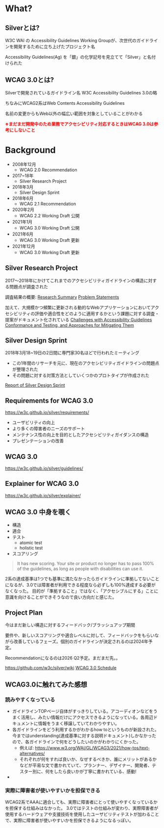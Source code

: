 # What?

## Silverとは?

W3C WAI の Accessibility Guidelines Working Groupが、次世代のガイドラインを開発するために立ち上げたプロジェクト名

Accessibility Guidelines(Ag) を「銀」の化学記号を見立てて「Silver」と名付けられた

## WCAG 3.0とは?

Silverで開発されているガイドライン名 W3C Accessibility Guidelines 3.0の略

ちなみにWCAG2系はWeb Contents Accessibility Guidelines

名前の変更からもWeb以外の幅広い範囲を対象としていることがわかる  

<b style="color: red">※まだまだ開発中のため業務でアクセシビリティ対応するときはWCAG 3.0は参考にしないこと</b>

# Background

- 2008年12月
  - WCAG 2.0 Recommendation
- 2017~18年
  - Silver Research Project
- 2018年3月
  - Silver Design Sprint
- 2018年6月
  - WCAG 2.1 Recommendation
- 2020年2月
  - WCAG 2.2 Working Draft 公開
- 2021年1月
  - WCAG 3.0 Working Draft 公開
- 2021年6月
  - WCAG 3.0 Working Draft 更新
- 2021年12月
  - WCAG 3.0 Working Draft 更新

## Silver Research Project

2017〜2018年にかけてこれまでのアクセシビリティガイドラインの構造に対する問題点が調査された

調査結果の概要:
[Research Summary](https://docs.google.com/presentation/d/1POs7orJ4ALB0bq5_vyo4v8RxDcr-5ctwD1noVgpXuJc/edit#slide=id.gc6f73a04f_0_0)
[Problem Statements](https://www.w3.org/WAI/GL/task-forces/silver/wiki/Problem_Statements#Too_Difficult_to_Read)

加えて、大規模かつ頻繁に更新される動的なWebアプリケーションにおいてアクセシビリティの評価や適合性をどのように適用するかという課題に対する調査・提案がドキュメント化されている
[Challenges with Accessibility Guidelines Conformance and Testing, and Approaches for Mitigating Them](https://www.w3.org/TR/accessibility-conformance-challenges/)

## Silver Design Sprint

2018年3月18~19日の2日間に専門家30名ほどで行われたミーティング

- この1年間のリサーチを元に、現在のアクセシビリティガイドラインの問題点が整理された
- その問題に対する対策方法としていくつかのプロトタイプが作成された

[Report of Silver Design Sprint](https://www.w3.org/community/silver/draft-final-report-of-silver/)

## Requirements for WCAG 3.0

https://w3c.github.io/silver/requirements/

- ユーザビリティの向上
- より多くの障害者のニーズのサポート
- メンテナンス性の向上を目的としたアクセシビリティガイダンスの構造
- プレゼンテーションの改善

## WCAG 3.0

https://w3c.github.io/silver/guidelines/

## Explainer for WCAG 3.0

https://w3c.github.io/silver/explainer/

## WCAG 3.0 中身を覗く

- 構造
- 適合
- テスト
  - atomic test
  - holistic test
- スコアリング

> It has new scoring. Your site or product no longer has to pass 100% of the guidelines, as long as people with disabilities can use it.

2系の達成基準は1つでも基準に満たなかったらガイドラインに準拠してないことになるが、3.0では障害者が利用できる程度なら必ずしも100%達成する必要がなくなった。
目的が「準拠すること」ではなく、「アクセシブルにする」ことに意識を向けることができそうなので良い方向だと感じた。

## Project Plan

今はまだ新しい構造に対するフィードバック/ブラッシュアップ期間  

要件や、新しいスコアリングや適合レベルに対して、フィードバックをもらいながら改善しているフェーズ。個別のガイドラインが決定されるのは2024年予定。  

Recommendationになるのは2026 Q2予定。まだまだ先。。

https://github.com/w3c/silver/wiki
[WCAG 3.0 Schedule](https://docs.google.com/spreadsheets/d/1yzR1H0SnNFRELGchb_BJr4Necsrj6xVjDF1n7Tc0kTc/edit#gid=1414406908)

## WCAG3.0に触れてみた感想

### 読みやすくなっている

- ガイドラインTOPページ自体がすっきりしている。アコーディオンなどをうまく活用し、みたい情報だけにアクセスできるようになっている。各周辺ドキュメントに情報をうまく移譲していてわかりやすい。
- 各ガイドラインをどう利用するかがわかるhow toというものが新設された。今まではunderstanding(達成基準に対する説明ドキュメント)しかなかったので、各ガイドラインで何をどうしたいのかがわかりにくかった。
  - 例えば: https://www.w3.org/WAI/GL/WCAG3/2021/how-tos/text-alternatives/
  - それぞれが何をすれば良いか、なぜするべきか、誰にメリットがあるかなどが平易な文で書かれていて、プランナー、デザイナー、開発者、テスター別に、何をしたら良いかが丁寧に書かれている、感動!
-

### 実際に障害者が使いやすいかを担保できる

WCAG2系でAAAに適合しても、実際に障害者にとって使いやすくなっているかを担保する仕組みはなかった。
3.0ではテストの仕組みが変わり、実際障害者が使用するハードウェアや支援技術を使用したユーザビリティテストが加わることで、実際に障害者が使いやすいかを担保できるようになるっぽい。




